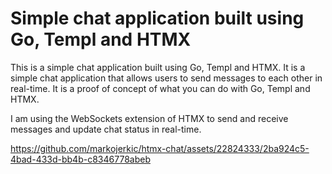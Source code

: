 # Simple chat application built using Go, Templ and HTMX

This is a simple chat application built using Go, Templ and HTMX. It is a simple chat application that allows users to send messages to each other in real-time.
It is a proof of concept of what you can do with Go, Templ and HTMX.

I am using the WebSockets extension of HTMX to send and receive messages and update chat status in real-time.

https://github.com/markojerkic/htmx-chat/assets/22824333/2ba924c5-4bad-433d-bb4b-c8346778abeb

